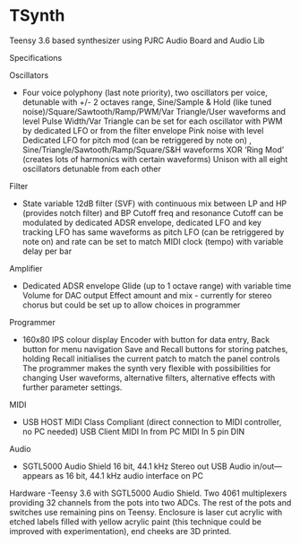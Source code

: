 # TSynth
Teensy 3.6 based synthesizer using PJRC Audio Board and Audio Lib

Specifications

Oscillators
- Four voice polyphony (last note priority), two oscillators per voice, detunable with +/- 2 octaves range, Sine/Sample & Hold (like tuned noise)/Square/Sawtooth/Ramp/PWM/Var Triangle/User waveforms and level
Pulse Width/Var Triangle can be set for each oscillator with PWM by dedicated LFO or from the filter envelope
Pink noise with level
Dedicated LFO for pitch mod (can be retriggered by note on) , Sine/Triangle/Sawtooth/Ramp/Square/S&H waveforms
XOR ‘Ring Mod’ (creates lots of harmonics with certain waveforms)
Unison with all eight oscillators detunable from each other

Filter
- State variable 12dB filter (SVF) with continuous mix between LP and HP (provides notch filter) and BP
Cutoff freq and resonance
Cutoff can be modulated by dedicated ADSR envelope, dedicated LFO and key tracking
LFO has same waveforms as pitch LFO (can be retriggered by note on)  and rate can be set to match MIDI clock  (tempo) with variable delay per bar

Amplifier
- Dedicated ADSR envelope
Glide (up to 1 octave range) with variable time
Volume for DAC output
Effect amount and mix  - currently for stereo chorus but could be set up to allow choices in programmer

Programmer
- 160x80 IPS colour display
Encoder with button for data entry, Back button for menu navigation
Save and Recall buttons for storing patches, holding Recall initialises the current patch to match the panel controls
The programmer makes the synth very flexible with possibilities for changing User waveforms, alternative filters, alternative effects with further parameter settings.

MIDI
- USB HOST MIDI Class Compliant (direct connection to MIDI controller, no PC needed)
USB Client MIDI In from PC
MIDI In 5 pin DIN

Audio
- SGTL5000 Audio Shield 16 bit, 44.1 kHz  Stereo out
USB Audio in/out—appears as 16 bit, 44.1 kHz  audio interface on PC

Hardware
-Teensy 3.6 with SGTL5000 Audio Shield. Two 4061 multiplexers providing 32 channels from the pots into two ADCs. The rest of the pots and switches use remaining pins on Teensy.
Enclosure is laser cut acrylic with etched labels filled with yellow acrylic paint (this technique could be improved with experimentation), end cheeks are 3D printed.

